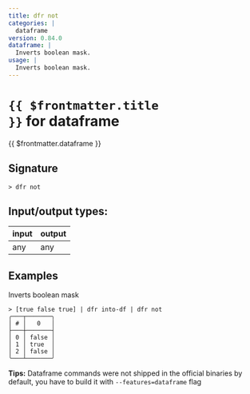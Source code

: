 ```yaml
---
title: dfr not
categories: |
  dataframe
version: 0.84.0
dataframe: |
  Inverts boolean mask.
usage: |
  Inverts boolean mask.
---
```


# <code>{{ $frontmatter.title }}</code> for dataframe

<div class='command-title'>{{ $frontmatter.dataframe }}</div>

## Signature

```> dfr not ```


## Input/output types:

| input | output |
| ----- | ------ |
| any   | any    |

## Examples

Inverts boolean mask
```shell
> [true false true] | dfr into-df | dfr not
╭───┬───────╮
│ # │   0   │
├───┼───────┤
│ 0 │ false │
│ 1 │ true  │
│ 2 │ false │
╰───┴───────╯

```


**Tips:** Dataframe commands were not shipped in the official binaries by default, you have to build it with `--features=dataframe` flag